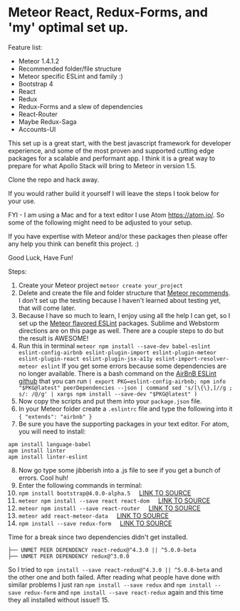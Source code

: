 # Meteor React, Redux-Forms, and 'my' optimal set up.

Feature list:

 * Meteor 1.4.1.2
 * Recommended folder/file structure
 * Meteor specific ESLint and family :)
 * Bootstrap 4
 * React
 * Redux
 * Redux-Forms and a slew of dependencies
 * React-Router
 * Maybe Redux-Saga
 * Accounts-UI

This set up is a great start, with the best javascript framework for developer experience, and some of the most proven and supported cutting edge packages for a scalable and performant app.  I think it is a great way to prepare for what Apollo Stack will bring to Meteor in version 1.5.

Clone the repo and hack away.

If you would rather build it yourself I will leave the steps I took below for your use.

FYI - I am using a Mac and for a text editor I use Atom https://atom.io/.  So some of the following might need to be adjusted to your setup.  

If you have expertise with Meteor and/or these packages then please offer any help you think can benefit this project. :)

Good Luck, Have Fun!

Steps:

1. Create your Meteor project ```meteor create your_project```
2. Delete and create the file and folder structure that [Meteor recommends](https://guide.meteor.com/structure.html#example-app-structure).  I don't set up the testing because I haven't learned about testing yet, that will come later.
3. Because I have so much to learn, I enjoy using all the help I can get, so I set up the [Meteor flavored ESLint](https://guide.meteor.com/code-style.html#eslint-installing) packages.  Sublime and Webstorm directions are on this page as well.  There are a couple steps to do but the result is AWESOME!
4. Run this in terminal ```meteor npm install --save-dev babel-eslint eslint-config-airbnb eslint-plugin-import eslint-plugin-meteor eslint-plugin-react eslint-plugin-jsx-a11y eslint-import-resolver-meteor eslint``` If you get some errors because some dependencies are no longer available. There is a bash command on the [AirBnB ESLint github](https://github.com/airbnb/javascript/tree/master/packages/eslint-config-airbnb) that you can run  ```(
  export PKG=eslint-config-airbnb;
  npm info "$PKG@latest" peerDependencies --json | command sed 's/[\{\},]//g ; s/: /@/g' | xargs npm install --save-dev "$PKG@latest"
)```
5. Now copy the scripts and put them into your ```package.json``` file.
6. In your Meteor folder create a ```.eslintrc``` file and type the following into it ```{ "extends": "airbnb" }```
7. Be sure you have the supporting packages in your text editor.  For atom, you will need to install:

```
apm install language-babel
apm install linter
apm install linter-eslint
```

8. Now go type some jibberish into a .js file to see if you get a bunch of errors.  Cool huh!
9. Enter the following commands in terminal:
10. ```npm install bootstrap@4.0.0-alpha.5``` &nbsp;&nbsp;&nbsp;&nbsp;[LINK TO SOURCE](https://v4-alpha.getbootstrap.com/getting-started/download/)
11. ```meteor npm install --save react react-dom``` &nbsp;&nbsp;&nbsp;&nbsp;[LINK TO SOURCE](https://guide.meteor.com/react.html#using-with-meteor)
12. ```meteor npm install --save react-router``` &nbsp;&nbsp;&nbsp;&nbsp;[LINK TO SOURCE](https://guide.meteor.com/react.html#using-react-router)
13. ```meteor add react-meteor-data``` &nbsp;&nbsp;&nbsp;&nbsp;[LINK TO SOURCE](https://atmospherejs.com/meteor/react-meteor-data)
14. ```npm install --save redux-form``` &nbsp;&nbsp;&nbsp;&nbsp;[LINK TO SOURCE](https://github.com/erikras/redux-form)

Time for a break since two dependencies didn't get installed.
```
├── UNMET PEER DEPENDENCY react-redux@^4.3.0 || ^5.0.0-beta
├── UNMET PEER DEPENDENCY redux@^3.0.0
```
So I tried to ```npm install --save react-redux@^4.3.0 || ^5.0.0-beta``` and the other one and both failed.  After reading what people have done with similar problems I just ran ```npm install --save redux``` and ```npm install --save redux-form``` and ```npm install --save react-redux``` again and this time they all installed without issue!!
15. 
